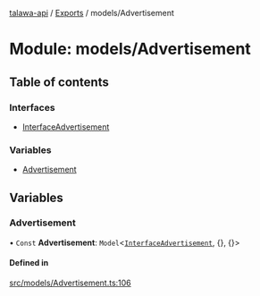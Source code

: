 [talawa-api](../README.md) / [Exports](../modules.md) / models/Advertisement

# Module: models/Advertisement

## Table of contents

### Interfaces

- [InterfaceAdvertisement](../interfaces/models_Advertisement.InterfaceAdvertisement.md)

### Variables

- [Advertisement](models_Advertisement.md#advertisement)

## Variables

### Advertisement

• `Const` **Advertisement**: `Model`\<[`InterfaceAdvertisement`](../interfaces/models_Advertisement.InterfaceAdvertisement.md), \{\}, \{\}\>

#### Defined in

[src/models/Advertisement.ts:106](https://github.com/PalisadoesFoundation/talawa-api/blob/b8b7d29/src/models/Advertisement.ts#L106)
